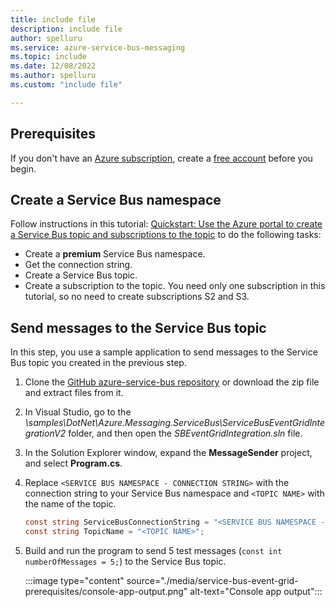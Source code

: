 ```yaml
---
title: include file
description: include file
author: spelluru
ms.service: azure-service-bus-messaging
ms.topic: include
ms.date: 12/08/2022
ms.author: spelluru
ms.custom: "include file"

---
```


## Prerequisites
If you don't have an [Azure subscription](../../guides/developer/azure-developer-guide.md#understanding-accounts-subscriptions-and-billing), create a [free account](https://azure.microsoft.com/free/?ref=microsoft.com&utm_source=microsoft.com&utm_medium=docs&utm_campaign=visualstudio) before you begin.

## Create a Service Bus namespace
Follow instructions in this tutorial: [Quickstart: Use the Azure portal to create a Service Bus topic and subscriptions to the topic](../service-bus-quickstart-topics-subscriptions-portal.md) to do the following tasks:

- Create a **premium** Service Bus namespace. 
- Get the connection string. 
- Create a Service Bus topic.
- Create a subscription to the topic. You need only one subscription in this tutorial, so no need to create subscriptions S2 and S3. 

## Send messages to the Service Bus topic
In this step, you use a sample application to send messages to the Service Bus topic you created in the previous step. 

1. Clone the [GitHub azure-service-bus repository](https://github.com/Azure/azure-service-bus/) or download the zip file and extract files from it. 
2. In Visual Studio, go to the *\samples\DotNet\Azure.Messaging.ServiceBus\ServiceBusEventGridIntegrationV2* folder, and then open the *SBEventGridIntegration.sln* file.
3. In the Solution Explorer window, expand the **MessageSender** project, and select **Program.cs**.
4. Replace `<SERVICE BUS NAMESPACE - CONNECTION STRING>` with the connection string to your Service Bus namespace and `<TOPIC NAME>` with the name of the topic. 

    ```csharp
    const string ServiceBusConnectionString = "<SERVICE BUS NAMESPACE - CONNECTION STRING>";
    const string TopicName = "<TOPIC NAME>";
    ```
5. Build and run the program to send 5 test messages (`const int numberOfMessages = 5;`) to the Service Bus topic. 

    :::image type="content" source="./media/service-bus-event-grid-prerequisites/console-app-output.png" alt-text="Console app output":::

